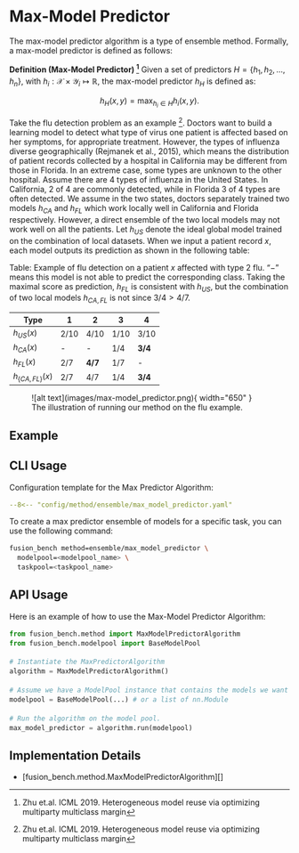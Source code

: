 # Max-Model Predictor


The max-model predictor algorithm is a type of ensemble method.
Formally, a max-model predictor is defined as follows:

**Definition (Max-Model Predictor) [^1]**
Given a set of predictors $H = \{h_1, h_2, \ldots, h_n\}$, with $h_i: \mathcal{X} \times \mathcal{Y}_i \mapsto \mathbb{R}$, the max-model predictor $h_H$ is defined as:

$$h_H(x,y) = \max_{h_i\in H} h_i(x,y).$$

Take the flu detection problem as an example [^1]. 
Doctors want to build a learning model to detect what type of virus one patient is affected based on her symptoms, for appropriate treatment. However, the types of influenza diverse geographically (Rejmanek et al., 2015), which means the distribution of patient records collected by a hospital in California may be different from those in Florida. In an extreme case, some types are unknown to the other hospital. Assume there are 4 types of influenza in the United States. In California, 2 of 4 are commonly detected, while in Florida 3 of 4 types are often detected. We assume in the two states, doctors separately trained two models $h_{CA}$ and $h_{FL}$ which work locally well in California and Florida respectively. However, a direct ensemble of the two local models may not work well on all the patients. Let $h_{US}$ denote the ideal global model trained on the combination of local datasets. When we input a patient record $x$, each model outputs its prediction as shown in the following table:

Table: Example of flu detection on a patient $x$ affected with type 2 flu. “−” means this model is not able to predict the corresponding class. Taking the maximal score as prediction, $h_{FL}$ is consistent with $h_{US}$, but the combination of two local models $h_{CA,FL}$ is not since $3/4 > 4/7$.

| Type               | 1    | 2       | 3    | 4       |
| ------------------ | ---- | ------- | ---- | ------- |
| $h_{US}(x)$        | 2/10 | 4/10    | 1/10 | 3/10    |
| $h_{CA}(x)$        | -    | -       | 1/4  | **3/4** |
| $h_{FL}(x)$        | 2/7  | **4/7** | 1/7  | -       |
| $h_{\{CA,FL\}}(x)$ | 2/7  | 4/7     | 1/4  | **3/4** |


<figure markdown="span">
  ![alt text](images/max-model_predictor.png){ width="650" }
  <figcaption>The illustration of running our method on the flu example.</figcaption>
</figure>

## Example

## CLI Usage

Configuration template for the Max Predictor Algorithm:

```yaml title="config/method/ensemble/max_model_predictor.yaml"
--8<-- "config/method/ensemble/max_model_predictor.yaml"
```

To create a max predictor ensemble of models for a specific task, you can use the following command:

```bash
fusion_bench method=ensemble/max_model_predictor \
  modelpool=<modelpool_name> \
  taskpool=<taskpool_name>
```

## API Usage

Here is an example of how to use the Max-Model Predictor Algorithm:

```python
from fusion_bench.method import MaxModelPredictorAlgorithm
from fusion_bench.modelpool import BaseModelPool

# Instantiate the MaxPredictorAlgorithm
algorithm = MaxModelPredictorAlgorithm()

# Assume we have a ModelPool instance that contains the models we want to ensemble.
modelpool = BaseModelPool(...) # or a list of nn.Module

# Run the algorithm on the model pool.
max_model_predictor = algorithm.run(modelpool)
```


## Implementation Details

- [fusion_bench.method.MaxModelPredictorAlgorithm][]

[^1]: Zhu et.al. ICML 2019. Heterogeneous model reuse via optimizing multiparty multiclass margin
